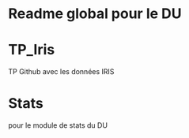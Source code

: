 # Readme global pour le DU

# TP_Iris
TP Github avec les données IRIS

# Stats
pour le module de stats du DU
